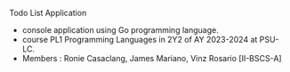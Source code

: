 Todo List Application

- console application using Go programming language. 
- course PL1 Programming Languages in 2Y2 of AY 2023-2024 at PSU-LC.
- Members : Ronie Casaclang, James Mariano, Vinz Rosario [II-BSCS-A]
